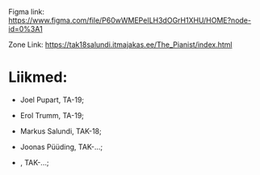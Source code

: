 Figma link:
https://www.figma.com/file/P60wWMEPeILH3dOGrH1XHU/HOME?node-id=0%3A1


Zone Link: 
https://tak18salundi.itmajakas.ee/The_Pianist/index.html 

# Liikmed:

* Joel Pupart, TA-19;

* Erol Trumm, TA-19;

* Markus Salundi, TAK-18;

* Joonas Püüding, TAK-...;

* , TAK-...;
